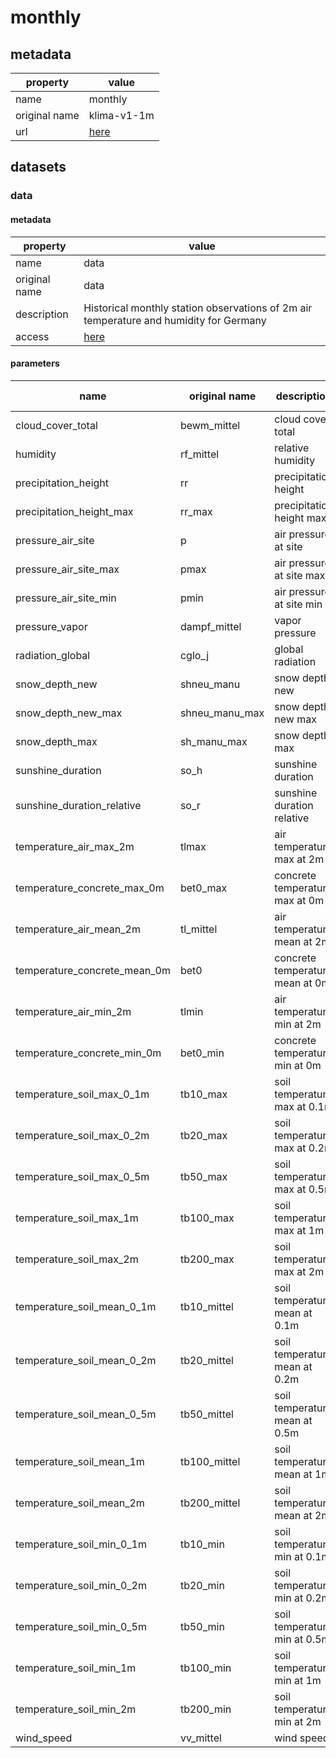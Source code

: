 # monthly

## metadata

| property      | value                                                   |
|---------------|---------------------------------------------------------|
| name          | monthly                                                 |
| original name | klima-v1-1m                                             |
| url           | [here](https://data.hub.zamg.ac.at/dataset/klima-v1-1m) |

## datasets

### data

#### metadata

| property      | value                                                                                  |
|---------------|----------------------------------------------------------------------------------------|
| name          | data                                                                                   |
| original name | data                                                                                   |
| description   | Historical monthly station observations of 2m air temperature and humidity for Germany |
| access        | [here](https://data.hub.zamg.ac.at/dataset/klima-v1-1m)                                |

#### parameters

| name                         | original name  | description                     | unit  | original unit | constraints |
|------------------------------|----------------|---------------------------------|-------|---------------|-------------|
| cloud_cover_total            | bewm_mittel    | cloud cover total               | %     | %             | >=0,<=100   |
| humidity                     | rf_mittel      | relative humidity               | %     | %             | >=0,<=100   |
| precipitation_height         | rr             | precipitation height            | kg/m² | mm            | >=0         |
| precipitation_height_max     | rr_max         | precipitation height max        | kg/m² | mm            | >=0         |
| pressure_air_site            | p              | air pressure at site            | Pa    | hPa           | >=0         |
| pressure_air_site_max        | pmax           | air pressure at site max        | Pa    | hPa           | >=0         |
| pressure_air_site_min        | pmin           | air pressure at site min        | Pa    | hPa           | >=0         |
| pressure_vapor               | dampf_mittel   | vapor pressure                  | Pa    | hPa           | >=0         |
| radiation_global             | cglo_j         | global radiation                | J/m²  | J/cm²         | >=0         |
| snow_depth_new               | shneu_manu     | snow depth new                  | m     | cm            | >=0         |
| snow_depth_new_max           | shneu_manu_max | snow depth new max              | m     | cm            | >=0         |
| snow_depth_max               | sh_manu_max    | snow depth max                  | m     | cm            | >=0         |
| sunshine_duration            | so_h           | sunshine duration               | s     | h             | >=0         |
| sunshine_duration_relative   | so_r           | sunshine duration relative      | %     | %             | >=0,<=100   |
| temperature_air_max_2m       | tlmax          | air temperature max at 2m       | K     | °C            | -           |
| temperature_concrete_max_0m  | bet0_max       | concrete temperature max at 0m  | K     | °C            | -           |
| temperature_air_mean_2m      | tl_mittel      | air temperature mean at 2m      | K     | °C            | -           |
| temperature_concrete_mean_0m | bet0           | concrete temperature mean at 0m | K     | °C            | -           |
| temperature_air_min_2m       | tlmin          | air temperature min at 2m       | K     | °C            | -           |
| temperature_concrete_min_0m  | bet0_min       | concrete temperature min at 0m  | K     | °C            | -           |
| temperature_soil_max_0_1m    | tb10_max       | soil temperature max at 0.1m    | K     | °C            | -           |
| temperature_soil_max_0_2m    | tb20_max       | soil temperature max at 0.2m    | K     | °C            | -           |
| temperature_soil_max_0_5m    | tb50_max       | soil temperature max at 0.5m    | K     | °C            | -           |
| temperature_soil_max_1m      | tb100_max      | soil temperature max at 1m      | K     | °C            | -           |
| temperature_soil_max_2m      | tb200_max      | soil temperature max at 2m      | K     | °C            | -           |
| temperature_soil_mean_0_1m   | tb10_mittel    | soil temperature mean at 0.1m   | K     | °C            | -           |
| temperature_soil_mean_0_2m   | tb20_mittel    | soil temperature mean at 0.2m   | K     | °C            | -           |
| temperature_soil_mean_0_5m   | tb50_mittel    | soil temperature mean at 0.5m   | K     | °C            | -           |
| temperature_soil_mean_1m     | tb100_mittel   | soil temperature mean at 1m     | K     | °C            | -           |
| temperature_soil_mean_2m     | tb200_mittel   | soil temperature mean at 2m     | K     | °C            | -           |
| temperature_soil_min_0_1m    | tb10_min       | soil temperature min at 0.1m    | K     | °C            | -           |
| temperature_soil_min_0_2m    | tb20_min       | soil temperature min at 0.2m    | K     | °C            | -           |
| temperature_soil_min_0_5m    | tb50_min       | soil temperature min at 0.5m    | K     | °C            | -           |
| temperature_soil_min_1m      | tb100_min      | soil temperature min at 1m      | K     | °C            | -           |
| temperature_soil_min_2m      | tb200_min      | soil temperature min at 2m      | K     | °C            | -           |
| wind_speed                   | vv_mittel      | wind speed                      | m/s   | m/s           | >=0         |
